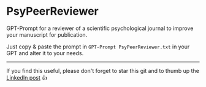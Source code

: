 # PsyPeerReviewer
GPT-Prompt for a reviewer of a scientific psychological journal to improve your manuscript for publication. 

Just copy & paste the prompt in `GPT-Prompt PsyPeerReviewer.txt` in your GPT and alter it to your needs. 


---
If you find this useful, please don't forget to star this git and to thumb up the [LinkedIn post](https://www.linkedin.com/feed/update/urn:li:activity:7142223823503839232/) 👍
